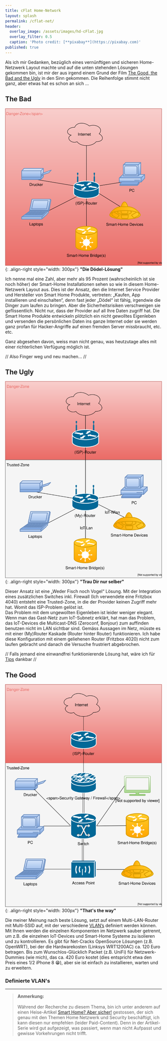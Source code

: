 ```yaml
---
title: cFlat Home-Network
layout: splash
permalink: /cflat-net/
header:
  overlay_image: /assets/images/hd-cFlat.jpg
  overlay_filter: 0.5
  caption: 'Photo credit: [**pixabay**](https://pixabay.com)'
published: true
---
```

<p></p>

Als ich mir Gedanken, bezüglich eines vernünftigen und sicheren Home-Netzwerk Layout machte und auf die unten stehenden Lösungen gekommen bin, ist mir der aus irgend einem Grund der Film [The Good, the Bad and the Ugly](https://en.wikipedia.org/wiki/The_Good,_the_Bad_and_the_Ugly) in den Sinn gekommen. Die Reihenfolge stimmt nicht ganz, aber etwas hat es schon an sich …  

## The Bad

![homeNetwork-bad.svg!!](/assets/images/homeNetwork-bad.svg){: .align-right style="width: 300px"}
**"Die Dödel-Lösung"**

Ich nenne mal eine Zahl, aber mehr als 95 Prozent (wahrscheinlich ist sie noch höher) der Smart-Home Installationen sehen so wie in diesem Home-Netzwerk Layout aus. Dies ist der Ansatz, den die Internet Service Provider und Hersteller von Smart Home Produkte, vertreten: „Kaufen, App installieren und einschalten“, denn fast jeder „Dödel“ ist fähig, irgendwie die Dinger zum laufen zu bringen. Aber die Sicherheitsrisiken verschweigen sie geflissentlich. Nicht nur, dass der Provider auf all Ihre Daten zugriff hat. Die Smart Home Produkte entwickeln plötzlich ein nicht gewolltes Eigenleben und versenden die persönlichen Daten ins ganze Internet oder sie werden ganz profan für Hacker-Angriffe auf einen fremden Server missbraucht, etc. etc.

Ganz abgesehen davon, weiss man nicht genau, was heutzutage alles mit einer richterlichen Verfügung möglich ist. 

// Also Finger weg und neu machen... //

## The Ugly

![homeNetwork-ugly.svg!!](/assets/images/homeNetwork-ugly.svg){: .align-right style="width: 300px"}
**"Trau Dir nur selber"**

Dieser Ansatz ist eine „Weder Fisch noch Vogel“ Lösung. Mit der Integration eines zusätzlichen Switches inkl. Firewall (Ich verwendete eine Fritzbox 4040) entsteht eine Trusted-Zone, in die der Provider keinen Zugriff mehr hat. Womit das ISP-Problem gelöst ist.<br>
Das Problem mit dem ungewollten Eigenleben ist leider weniger elegant. Wenn man das Gast-Netz zum IoT-Subnetz erklärt, hat man das Problem, das IoT-Devices die Multicast-DNS (Zeroconf, Bonjour) zum auffinden benutzen nicht im LAN sichtbar sind. Gemäss Aussagen im Netz, müsste es mit einer (My)Router Kaskade (Router hinter Router) funktionieren. Ich habe diese Konfiguration mit einem geliehenen Router (Fritzbox 4020) nicht zum laufen gebracht und danach die Versuche frustriert abgebrochen.

// Falls jemand eine einwandfrei funktionierende Lösung hat, wäre ich für [Tips](/contact) dankbar //

## The Good

![homeNetwork-good.svg!!](/assets/images/homeNetwork-good.svg){: .align-right style="width: 300px"}
**"That's the way"**

Die meiner Meinung nach beste Lösung, setzt auf einem Multi-LAN-Router mit Multi-SSID auf, mit der verschiedene [VLAN’s](https://de.wikipedia.org/wiki/Virtual_Local_Area_Network) definiert werden können. Mit Ihnen werden die einzelnen Komponenten im Netzwerk sauber getrennt, um z.B. die einzelnen IoT-Devices und Smart-Home Systeme zu isolieren und zu kontrollieren. Es gibt für Net-Cracks OpenSource Lösungen (z.B. OpenWRT), bei der die Hardwarekosten (Linksys WRT1200AC) ca. 120 Euro betragen. Bis zum Wunschlos-Glücklich Packet (z.B. UniFi) für Netzwerk-Dummies (wie mich), das ca. 420 Euro kostet (dies entspricht etwa den Preis eines 1/2 iPhone 8 :grin:), aber sie ist einfach zu installieren, warten und zu erweitern.

### Definierte VLAN's

---

> **Anmerkung:**<br><br>
Während der Recherche zu diesem Thema, bin ich unter anderem auf einen Heise-Artikel [Smart Home? Aber sicher!](https://www.heise.de/ct/ausgabe/2017-8-Wie-Sie-schnueffelnde-Geraete-isolieren-und-Ihre-Privatsphaere-schuetzen-3667338.html) gestossen, der sich genau mit den Themen Home Netzwerk und Security beschäftigt, ich kann diesen nur empfehlen (leider Paid-Content). Denn in der Artikel-Serie wird gut aufgezeigt, was passiert, wenn man nicht Aufpasst und gewisse Vorkehrungen nicht trifft.
